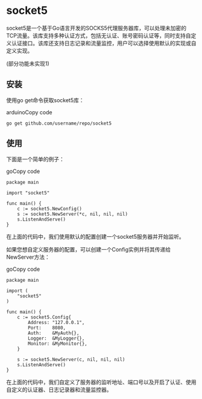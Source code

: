 # socket5

socket5是一个基于Go语言开发的SOCKS5代理服务器库，可以处理未加密的TCP流量。该库支持多种认证方式，包括无认证、账号密码认证等，同时支持自定义认证接口。该库还支持日志记录和流量监控，用户可以选择使用默认的实现或自定义实现。

(部分功能未实现1)

## 安装

使用go get命令获取socket5库：

arduinoCopy code

```
go get github.com/username/repo/socket5
```

## 使用

下面是一个简单的例子：

goCopy code

```
package main

import "socket5"

func main() {
    c := socket5.NewConfig()
    s := socket5.NewServer(*c, nil, nil, nil)
    s.ListenAndServe()
}

```

在上面的代码中，我们使用默认的配置创建一个socket5服务器并开始监听。

如果您想自定义服务器的配置，可以创建一个Config实例并将其传递给NewServer方法：

goCopy code

```
package main

import (
    "socket5"
)

func main() {
    c := socket5.Config{
        Address: "127.0.0.1",
        Port:    8080,
        Auth:    &MyAuth{},
        Logger:  &MyLogger{},
        Monitor: &MyMonitor{},
    }

    s := socket5.NewServer(c, nil, nil, nil)
    s.ListenAndServe()
}

```

在上面的代码中，我们自定义了服务器的监听地址、端口号以及开启了认证、使用自定义的认证器、日志记录器和流量监控器。